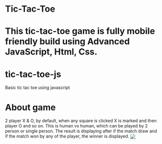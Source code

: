 <h1>Tic-Tac-Toe<h1>
  
  This tic-tac-toe game is fully mobile friendly build using Advanced JavaScript, Html, Css.
  
  <h1>tic-tac-toe-js</h1>

Basic tic tac toe using javascript
  
  <h1>About game</h1>

2 player X & O, by default, when any square is clicked X is marked and then player O and so on. This is human vs human, which can be played by 2 person or single person. The result is displaying after if the match draw and if the match won by any of the player, the winner is displayed.
<img  align="center" src="https://www.linkpicture.com/q/Screenshot-48_4.png"/>
  
